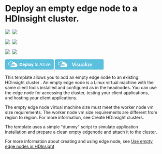 # Deploy an empty edge node to a HDInsight cluster.

<IMG SRC="https://azbotstorage.blob.core.windows.net/badges/101-hdinsight-linux-add-edge-node/PublicLastTestDate.svg" />&nbsp;
<IMG SRC="https://azbotstorage.blob.core.windows.net/badges/101-hdinsight-linux-add-edge-node/PublicDeployment.svg" />&nbsp;

<IMG SRC="https://azbotstorage.blob.core.windows.net/badges/101-hdinsight-linux-add-edge-node/FairfaxLastTestDate.svg" />&nbsp;
<IMG SRC="https://azbotstorage.blob.core.windows.net/badges/101-hdinsight-linux-add-edge-node/FairfaxDeployment.svg" />&nbsp;

<IMG SRC="https://azbotstorage.blob.core.windows.net/badges/101-hdinsight-linux-add-edge-node/BestPracticeResult.svg" />&nbsp;
<IMG SRC="https://azbotstorage.blob.core.windows.net/badges/101-hdinsight-linux-add-edge-node/CredScanResult.svg" />&nbsp;

<a href="https://portal.azure.com/#create/Microsoft.Template/uri/https%3A%2F%2Fraw.githubusercontent.com%2FAzure%2Fazure-quickstart-templates%2Fmaster%2F101-hdinsight-linux-add-edge-node%2Fazuredeploy.json" target="_blank">
    <img src="https://raw.githubusercontent.com/Azure/azure-quickstart-templates/master/1-CONTRIBUTION-GUIDE/images/deploytoazure.png"/>
</a>
<a href="http://armviz.io/#/?load=https%3A%2F%2Fraw.githubusercontent.com%2FAzure%2Fazure-quickstart-templates%2Fmaster%2F101-hdinsight-linux-add-edge-node%2Fazuredeploy.json" target="_blank">
    <img src="https://raw.githubusercontent.com/Azure/azure-quickstart-templates/master/1-CONTRIBUTION-GUIDE/images/visualizebutton.png"/>
</a>

This template allows you to add an empty edge node to an existing HDInsight cluster . An empty edge node is a Linux virtual machine with the same client tools installed and configured as in the headnodes. You can use the edge node for accessing the cluster, testing your client applications, and hosting your client applications. 

The empty edge node virtual machine size must meet the worker node vm size requirements. The worker node vm size requirements are different from region to region. For more information, see Create HDInsight clusters.

The template uses a simple "dummy" script to simulate application installation and prepare a clean empty edgenode and attach it to the cluster.

For more information about creating and using edge node, see <a href="https://docs.microsoft.com/azure/hdinsight/hdinsight-apps-use-edge-node">Use empty edge nodes in HDInsight</a>
